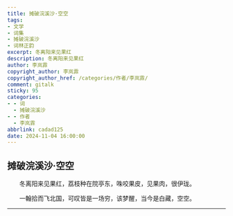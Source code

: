 ```yaml
---
title: 摊破浣溪沙·空空
tags:
- 文学
- 词集
- 摊破浣溪沙
- 词林正韵
excerpt: 冬离阳来见果红
description: 冬离阳来见果红
author: 李岚霏
copyright_author: 李岚霏
copyright_author_href: /categories/作者/李岚霏/
comment: gitalk
sticky: 95
categories:
- - 词
  - 摊破浣溪沙
- - 作者
  - 李岚霏
abbrlink: cadad125
date: 2024-11-04 16:00:00
---
```


## 摊破浣溪沙·空空

&emsp;&emsp;冬离阳来见果红，荔枝种在院亭东，咮咬果皮，见果肉，很伊珑。

&emsp;&emsp;一翰拾而飞北国，可叹皆是一场穷，该梦醒，当今是白藏，空空。

---